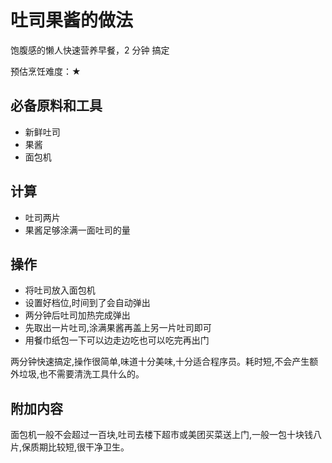 # 吐司果酱的做法

饱腹感的懒人快速营养早餐，2 分钟 搞定

预估烹饪难度：★

## 必备原料和工具

- 新鲜吐司
- 果酱
- 面包机

## 计算

- 吐司两片
- 果酱足够涂满一面吐司的量

## 操作

- 将吐司放入面包机
- 设置好档位,时间到了会自动弹出
- 两分钟后吐司加热完成弹出
- 先取出一片吐司,涂满果酱再盖上另一片吐司即可
- 用餐巾纸包一下可以边走边吃也可以吃完再出门

两分钟快速搞定,操作很简单,味道十分美味,十分适合程序员。耗时短,不会产生额外垃圾,也不需要清洗工具什么的。

## 附加内容

面包机一般不会超过一百块,吐司去楼下超市或美团买菜送上门,一般一包十块钱八片,保质期比较短,很干净卫生。



